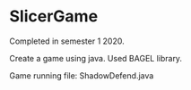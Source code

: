 # SlicerGame
Completed in semester 1 2020.

Create a game using java. Used BAGEL library. 

Game running file: ShadowDefend.java
